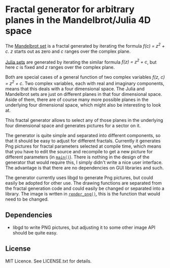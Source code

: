 
# Fractal generator for arbitrary planes in the Mandelbrot/Julia 4D space

The [Mandelbrot set][1] is a fractal generated by iterating the formula *f(c) = z<sup>2</sup> + c*.
*z* starts out as zero and *c* ranges over the complex plane.

[Julia sets][2] are generated by iterating the similar formula *f(z) = z<sup>2</sup> + c*,
but here *c* is fixed and *z* ranges over the complex plane.

Both are special cases of a general function of two complex variables *f(z, c) = z<sup>2</sup> + c*.
Two complex variables, each with real and imaginary components, means that this deals with a four
dimensional space. The Julia and Mandelbrot sets are just on different planes in that four dimensional
space. Aside of them, there are of course many more possible planes in the underlying four
dimensional space, which might also be interesting to look at.

This fractal generator allows to select any of those planes in the underlying four dimensional
space and generates pictures for a sector on it. 

The generator is quite simple and separated into different components, so that it should be
easy to adjust for different fractals. Currently it generates Png pictures for fractal parameters
selected at compile time, which means that you have to edit the source and recompile to get
a new picture for different parameters (in [`main()`](main.cpp#L46)). There is nothing in the
design of the generator that would
require this, I simply didn't write a nice user interface. The advantage is that there are no
dependencies on GUI libraries and such.

The generator currently uses libgd to generate Png pictures, but could easily be adopted for other
use. The drawing functions are separated from the fractal generation code and could easily be
changed or separated into a library. The image is wrtten in [`render_png()`](main.cpp#L36),
this is the function that would need to be changed.

## Dependencies

- libgd to write PNG pictures, but adjusting it to some other image API should be quite easy.

## License

MIT Licence. See LICENSE.txt for details.

 [1]: http://en.wikipedia.org/wiki/Mandelbrot_set
 [2]: http://en.wikipedia.org/wiki/Julia_set#Quadratic_polynomials

